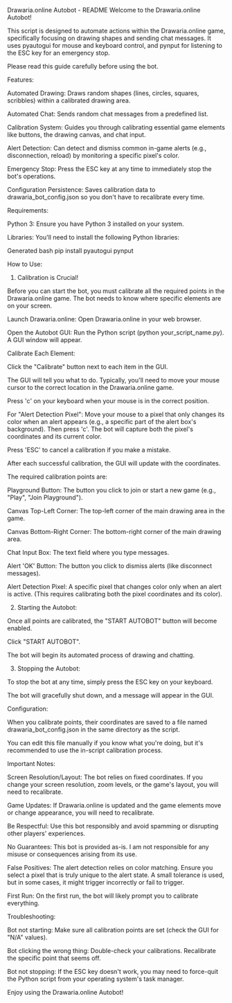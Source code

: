 Drawaria.online Autobot - README
Welcome to the Drawaria.online Autobot!

This script is designed to automate actions within the Drawaria.online game, specifically focusing on drawing shapes and sending chat messages. It uses pyautogui for mouse and keyboard control, and pynput for listening to the ESC key for an emergency stop.

Please read this guide carefully before using the bot.

Features:

Automated Drawing: Draws random shapes (lines, circles, squares, scribbles) within a calibrated drawing area.

Automated Chat: Sends random chat messages from a predefined list.

Calibration System: Guides you through calibrating essential game elements like buttons, the drawing canvas, and chat input.

Alert Detection: Can detect and dismiss common in-game alerts (e.g., disconnection, reload) by monitoring a specific pixel's color.

Emergency Stop: Press the ESC key at any time to immediately stop the bot's operations.

Configuration Persistence: Saves calibration data to drawaria_bot_config.json so you don't have to recalibrate every time.

Requirements:

Python 3: Ensure you have Python 3 installed on your system.

Libraries: You'll need to install the following Python libraries:

Generated bash
pip install pyautogui pynput

How to Use:
1. Calibration is Crucial!

Before you can start the bot, you must calibrate all the required points in the Drawaria.online game. The bot needs to know where specific elements are on your screen.

Launch Drawaria.online: Open Drawaria.online in your web browser.

Open the Autobot GUI: Run the Python script (python your_script_name.py). A GUI window will appear.

Calibrate Each Element:

Click the "Calibrate" button next to each item in the GUI.

The GUI will tell you what to do. Typically, you'll need to move your mouse cursor to the correct location in the Drawaria.online game.

Press 'c' on your keyboard when your mouse is in the correct position.

For "Alert Detection Pixel": Move your mouse to a pixel that only changes its color when an alert appears (e.g., a specific part of the alert box's background). Then press 'c'. The bot will capture both the pixel's coordinates and its current color.

Press 'ESC' to cancel a calibration if you make a mistake.

After each successful calibration, the GUI will update with the coordinates.

The required calibration points are:

Playground Button: The button you click to join or start a new game (e.g., "Play", "Join Playground").

Canvas Top-Left Corner: The top-left corner of the main drawing area in the game.

Canvas Bottom-Right Corner: The bottom-right corner of the main drawing area.

Chat Input Box: The text field where you type messages.

Alert 'OK' Button: The button you click to dismiss alerts (like disconnect messages).

Alert Detection Pixel: A specific pixel that changes color only when an alert is active. (This requires calibrating both the pixel coordinates and its color).

2. Starting the Autobot:

Once all points are calibrated, the "START AUTOBOT" button will become enabled.

Click "START AUTOBOT".

The bot will begin its automated process of drawing and chatting.

3. Stopping the Autobot:

To stop the bot at any time, simply press the ESC key on your keyboard.

The bot will gracefully shut down, and a message will appear in the GUI.

Configuration:

When you calibrate points, their coordinates are saved to a file named drawaria_bot_config.json in the same directory as the script.

You can edit this file manually if you know what you're doing, but it's recommended to use the in-script calibration process.

Important Notes:

Screen Resolution/Layout: The bot relies on fixed coordinates. If you change your screen resolution, zoom levels, or the game's layout, you will need to recalibrate.

Game Updates: If Drawaria.online is updated and the game elements move or change appearance, you will need to recalibrate.

Be Respectful: Use this bot responsibly and avoid spamming or disrupting other players' experiences.

No Guarantees: This bot is provided as-is. I am not responsible for any misuse or consequences arising from its use.

False Positives: The alert detection relies on color matching. Ensure you select a pixel that is truly unique to the alert state. A small tolerance is used, but in some cases, it might trigger incorrectly or fail to trigger.

First Run: On the first run, the bot will likely prompt you to calibrate everything.

Troubleshooting:

Bot not starting: Make sure all calibration points are set (check the GUI for "N/A" values).

Bot clicking the wrong thing: Double-check your calibrations. Recalibrate the specific point that seems off.

Bot not stopping: If the ESC key doesn't work, you may need to force-quit the Python script from your operating system's task manager.

Enjoy using the Drawaria.online Autobot!
